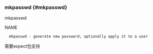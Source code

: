 ### mkpasswd {#mkpasswd}

mkpasswd

NAME

      mkpasswd - generate new password, optionally apply it to a user

需要expect包支持